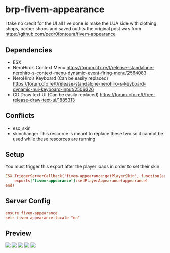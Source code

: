 # brp-fivem-appearance

I take no credit for the UI all I've done is make the LUA side with clothing shops, barber shops and saved outfits the original post was from https://github.com/pedr0fontoura/fivem-appearance

## Dependencies

- ESX
- NeroHiro’s Context Menu https://forum.cfx.re/t/release-standalone-nerohiro-s-context-menu-dynamic-event-firing-menu/2564083
- NeroHiro’s Keyboard (Can be easily replaced) https://forum.cfx.re/t/release-standalone-nerohiro-s-keyboard-dynamic-nui-keyboard-input/2506326
- CD Draw text UI (Can be easily replaced) https://forum.cfx.re/t/free-release-draw-text-ui/1885313

## Conflicts

- esx_skin
- skinchanger
This rescorce is meant to replace these two so it cannot be used while these rescorces are running 

## Setup

You must trigger this export after the player loads in order to set their skin 

```cfg
ESX.TriggerServerCallback('fivem-appearance:getPlayerSkin', function(appearance)
    exports['fivem-appearance']:setPlayerAppearance(appearance)
end)
```

## Server Config

```cfg
ensure fivem-appearance
setr fivem-appearance:locale "en"
```

## Preview

![](https://i.imgur.com/Cs1fvNC.jpeg"")
![](https://i.imgur.com/sA55YgF.jpeg"")
![](https://i.imgur.com/dR3U3Uu.jpeg"")
![](https://i.imgur.com/hyhXldt.jpeg"")
![](https://i.imgur.com/ACKPHv3.jpeg"")
